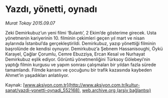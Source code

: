 # Yazdı, yönetti, oynadı

*Murat Tokay 2015.09.07*

<div class="pNewsDetailMainContent ctx_content" itemprop="articleBody">
 <p>
  Zeki Demirkubuz’un yeni filmi ‘Bulantı’, 2 Ekim’de gösterime girecek. Usta yönetmenin kariyerinin 10. filminin çekimleri geçen yıl mart ve nisan aylarında İstanbul’da gerçekleştirildi. Demirkubuz, yazıp yönettiği filminin başrolünde de kendisi oynuyor. Demirkubuz’a Şebnem Hassanisoughi, Öykü Karayel, Çağlar Çorumlu, Cemre Ebuzziya, Ercan Kesal ve Nurhayat Demirkubuz eşlik ediyor. Görüntü yönetmenliğini Türksoy Gölebeyi’nin yaptığı filmin kurgusu ve yapım sonrası çalışmaları bir yıldan fazla sürede tamamlandı. Filmde karısını ve çocuğunu bir trafik kazasında kaybeden Ahmet’in yaşadıkları anlatılıyor.
 </p>
</div>


Kaynak: [www.aksiyon.com.tr](http://www.aksiyon.com.tr/kultur-sanat/yazdi-yonetti-oynadi_552168), [web.archive.org (arşiv bağlantısı)](http://web.archive.org/web/20160103063858/http://www.aksiyon.com.tr/kultur-sanat/yazdi-yonetti-oynadi_552168)
